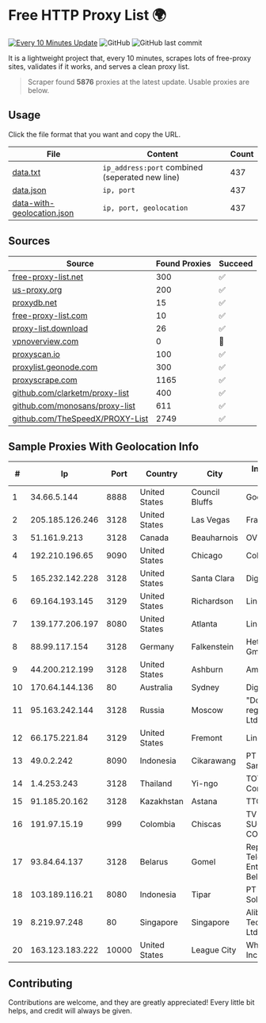 
# Free HTTP Proxy List 🌍

[![Every 10 Minutes Update](https://github.com/mertguvencli/http-proxy-list/actions/workflows/main.yml/badge.svg?branch=main)](https://github.com/mertguvencli/http-proxy-list/actions/workflows/main.yml)
![GitHub](https://img.shields.io/github/license/mertguvencli/http-proxy-list)
![GitHub last commit](https://img.shields.io/github/last-commit/mertguvencli/http-proxy-list)

It is a lightweight project that, every 10 minutes, scrapes lots of free-proxy sites, validates if it works, and serves a clean proxy list.


> Scraper found **5876** proxies at the latest update. Usable proxies are below.

## Usage

Click the file format that you want and copy the URL.


|File|Content|Count|
|----|-------|-----|
|[data.txt](https://raw.githubusercontent.com/mertguvencli/http-proxy-list/main/proxy-list/data.txt)|`ip_address:port` combined (seperated new line)|437|
|[data.json](https://raw.githubusercontent.com/mertguvencli/http-proxy-list/main/proxy-list/data.json)|`ip, port`|437|
|[data-with-geolocation.json](https://raw.githubusercontent.com/mertguvencli/http-proxy-list/main/proxy-list/data-with-geolocation.json)|`ip, port, geolocation`|437|

## Sources

|Source|Found Proxies|Succeed|
|------|-------------|-------|
|[free-proxy-list.net](https://free-proxy-list.net)|300|✅|
|[us-proxy.org](https://www.us-proxy.org)|200|✅|
|[proxydb.net](http://proxydb.net)|15|✅|
|[free-proxy-list.com](https://free-proxy-list.com/?page=&port=&type%5B%5D=http&type%5B%5D=https&up_time=0&search=Search)|10|✅|
|[proxy-list.download](https://www.proxy-list.download/HTTP)|26|✅|
|[vpnoverview.com](https://vpnoverview.com/privacy/anonymous-browsing/free-proxy-servers)|0|🚫|
|[proxyscan.io](https://www.proxyscan.io)|100|✅|
|[proxylist.geonode.com](https://proxylist.geonode.com/api/proxy-list?limit=300&page=1&sort_by=lastChecked&sort_type=desc&protocols=http,https)|300|✅|
|[proxyscrape.com](https://api.proxyscrape.com/v2/?request=displayproxies&protocol=http&timeout=10000&country=all&ssl=all&anonymity=all)|1165|✅|
|[github.com/clarketm/proxy-list](https://raw.githubusercontent.com/clarketm/proxy-list/master/proxy-list-raw.txt)|400|✅|
|[github.com/monosans/proxy-list](https://raw.githubusercontent.com/monosans/proxy-list/main/proxies/http.txt)|611|✅|
|[github.com/TheSpeedX/PROXY-List](https://raw.githubusercontent.com/TheSpeedX/PROXY-List/master/http.txt)|2749|✅|


## Sample Proxies With Geolocation Info

|#|Ip|Port|Country|City|Internet Service Provider|
|-|--|----|-------|----|-------------------------|
|1|34.66.5.144|8888|United States|Council Bluffs|Google LLC|
|2|205.185.126.246|3128|United States|Las Vegas|FranTech Solutions|
|3|51.161.9.213|3128|Canada|Beauharnois|OVH SAS|
|4|192.210.196.65|9090|United States|Chicago|ColoCrossing|
|5|165.232.142.228|3128|United States|Santa Clara|DigitalOcean, LLC|
|6|69.164.193.145|3129|United States|Richardson|Linode, LLC|
|7|139.177.206.197|8080|United States|Atlanta|Linode, LLC|
|8|88.99.117.154|3128|Germany|Falkenstein|Hetzner Online GmbH|
|9|44.200.212.199|3128|United States|Ashburn|Amazon.com|
|10|170.64.144.136|80|Australia|Sydney|DigitalOcean, LLC|
|11|95.163.242.144|3128|Russia|Moscow|"Domain names registrar REG.RU", Ltd|
|12|66.175.221.84|3129|United States|Fremont|Linode, LLC|
|13|49.0.2.242|8090|Indonesia|Cikarawang|PT Usaha Adi Sanggoro|
|14|1.4.253.243|3128|Thailand|Yi-ngo|TOT Public Company Limited|
|15|91.185.20.162|3128|Kazakhstan|Astana|TTC Network|
|16|191.97.15.19|999|Colombia|Chiscas|TV AZTECA SUCURSAL COLOMBIA|
|17|93.84.64.137|3128|Belarus|Gomel|Republican Unitary Telecommunication Enterprise Beltelecom|
|18|103.189.116.21|8080|Indonesia|Tipar|PT Callysta Total Solusindo|
|19|8.219.97.248|80|Singapore|Singapore|Alibaba (US) Technology Co., Ltd.|
|20|163.123.183.222|10000|United States|League City|WholeSale Internet, Inc.|



## Contributing

Contributions are welcome, and they are greatly appreciated! Every
little bit helps, and credit will always be given.

